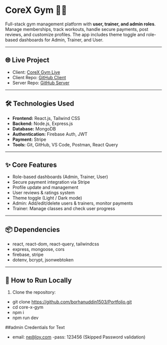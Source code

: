 # CoreX Gym 🏋️‍♂️

Full-stack gym management platform with **user, trainer, and admin roles**. Manage memberships, track workouts, handle secure payments, post reviews, and customize profiles. The app includes theme toggle and role-based dashboards for Admin, Trainer, and User.

---

## 🌐 Live Project

- Client: [CoreX Gym Live](https://core-x-gym.netlify.app)  
- Client Repo: [GitHub Client](https://github.com/borhanuddin1503/core-x-gym)  
- Server Repo: [GitHub Server](https://github.com/borhanuddin1503/core-x-server)  

---

## 🛠 Technologies Used

- **Frontend:** React.js, Tailwind CSS  
- **Backend:** Node.js, Express.js  
- **Database:** MongoDB  
- **Authentication:** Firebase Auth, JWT  
- **Payment:** Stripe  
- **Tools:** Git, GitHub, VS Code, Postman, React Query  

---

## ✨ Core Features

- Role-based dashboards (Admin, Trainer, User)  
- Secure payment integration via Stripe  
- Profile update and management  
- User reviews & ratings system  
- Theme toggle (Light / Dark mode)  
- Admin: Add/edit/delete users & trainers, monitor payments  
- Trainer: Manage classes and check user progress  

---

## 📦 Dependencies

- react, react-dom, react-query, tailwindcss  
- express, mongoose, cors  
- firebase, stripe  
- dotenv, bcrypt, jsonwebtoken  

---

## 🚀 How to Run Locally

1. Clone the repository:
- git clone https://github.com/borhanuddin1503/Portfolio.git
- cd core-x-gym
- npm i
- npm run dev


##admin Credentials for Text
- email: ne@loy.com
-pass: 123456 (Skipped Password validation)

